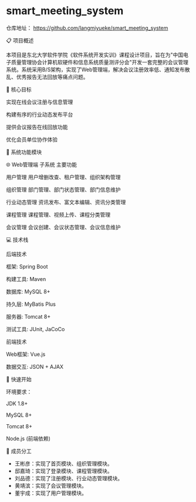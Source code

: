 # smart_meeting_system

仓库地址： https://github.com/langmiyueke/smart_meeting_system

📋 项目概述

本项目是东北大学软件学院《软件系统开发实训》课程设计项目，旨在为"中国电子质量管理协会计算机软硬件和信息系统质量测评分会"开发一套完整的会议管理系统。系统采用B/S架构，实现了Web管理端，解决会议注册效率低、通知发布散乱、优秀报告无法回放等痛点问题。

🎯 核心目标

实现在线会议注册与信息管理

构建有序的行业动态发布平台

提供会议报告在线回放功能

优化会员单位协作体验

🧩 系统功能模块

🌐 Web管理端
子系统	主要功能

用户管理	用户增删改查、租户管理、组织架构管理

组织管理	部门管理、部门状态管理、部门信息维护

行业动态管理	资讯发布、富文本编辑、资讯分类管理

课程管理	课程管理、视频上传、课程分类管理

会议管理	会议创建、会议状态管理、会议信息维护


💻 技术栈

后端技术

框架: Spring Boot 

构建工具: Maven

数据库: MySQL 8+

持久层: MyBatis Plus

服务器: Tomcat 8+

测试工具: JUnit, JaCoCo

前端技术

Web框架: Vue.js

数据交互: JSON + AJAX


🚀 快速开始

环境要求：

JDK 1.8+

MySQL 8+

Tomcat 8+

Node.js (前端依赖)


📝 成员分工

- 王彬彦：实现了首页模块、组织管理模块。
- 邸嘉琦：实现了登录模块、课程管理模块。
- 刘品德：实现了注册模块、行业动态管理模块。
- 黄靖滨：实现了会议管理模块。
- 董宇成：实现了用户管理模块。


